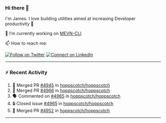 ### Hi there 👋

I'm James. I love building utilities aimed at increasing Developer productivity :raised_hands: 

🔭 I’m currently working on [MEVN-CLI](https://github.com/madlabsinc/mevn-cli)

📫 How to reach me:

[![Follow on Twitter](https://img.shields.io/badge/--twitter?label=Twitter&logo=Twitter&style=social)](https://twitter.com/james_madhacks) [![Connect on LinkedIn](https://img.shields.io/badge/--linkedin?label=LinkedIn&logo=LinkedIn&style=social)](https://www.linkedin.com/in/jamesgeorge007)

---

### :zap: Recent Activity

<!--START_SECTION:activity-->
1. 🎉 Merged PR [#4945](https://github.com/hoppscotch/hoppscotch/pull/4945) in [hoppscotch/hoppscotch](https://github.com/hoppscotch/hoppscotch)
2. 🎉 Merged PR [#4966](https://github.com/hoppscotch/hoppscotch/pull/4966) in [hoppscotch/hoppscotch](https://github.com/hoppscotch/hoppscotch)
3. 🗣 Commented on [#4965](https://github.com/hoppscotch/hoppscotch/issues/4965#issuecomment-2785391998) in [hoppscotch/hoppscotch](https://github.com/hoppscotch/hoppscotch)
4. 🔒 Closed issue [#4965](https://github.com/hoppscotch/hoppscotch/issues/4965) in [hoppscotch/hoppscotch](https://github.com/hoppscotch/hoppscotch)
5. 🎉 Merged PR [#4952](https://github.com/hoppscotch/hoppscotch/pull/4952) in [hoppscotch/hoppscotch](https://github.com/hoppscotch/hoppscotch)
<!--END_SECTION:activity-->

---

<!--
**jamesgeorge007/jamesgeorge007** is a ✨ _special_ ✨ repository because its `README.md` (this file) appears on your GitHub profile.

Here are some ideas to get you started:

- 🌱 I’m currently learning ...
- 👯 I’m looking to collaborate on ...
- 🤔 I’m looking for help with ...
- 💬 Ask me about ...
- 😄 Pronouns: ...
- ⚡ Fun fact: ...
-->
